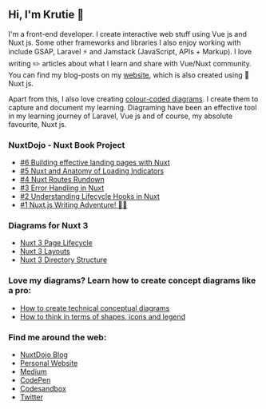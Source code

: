 ## Hi, I'm Krutie 👋
I'm a front-end developer. I create interactive web stuff using Vue js and Nuxt js. Some other frameworks and libraries I also enjoy working with include GSAP, Laravel ⚡️ and Jamstack (JavaScript, APIs + Markup). I love writing ✏️ articles about what I learn and share with Vue/Nuxt community. You can find my blog-posts on my [ website](https://krutiepatel.com/blog), which is also created using 👑 Nuxt js.

Apart from this, I also love creating [colour-coded diagrams](https://krutiepatel.com/diagrams). I create them to capture and document my learning. Diagraming have been an effective tool in my learning journey of Laravel, Vue js and of course, my absolute favourite, Nuxt js.

### NuxtDojo - Nuxt Book Project
* [#6 Building effective landing pages with Nuxt](https://blog.nuxtdojo.com/p/6-building-effective-landing-pages)
* [#5 Nuxt and Anatomy of Loading Indicators](https://blog.nuxtdojo.com/p/5-nuxt-and-anatomy-of-loading-indicators)
* [#4 Nuxt Routes Rundown](https://blog.nuxtdojo.com/p/4-nuxt-routes-rundown)
* [#3 Error Handling in Nuxt](https://blog.nuxtdojo.com/p/3-error-handling-in-nuxt)
* [#2 Understanding Lifecycle Hooks in Nuxt](https://blog.nuxtdojo.com/p/2-understanding-lifecycle-hooks-in)
* [#1 Nuxt.js Writing Adventure! 🚀✨](https://blog.nuxtdojo.com/p/1-nuxtjs-writing-adventure)
### Diagrams for Nuxt 3

* [Nuxt 3 Page Lifecycle](https://twitter.com/KrutiePatel/status/1622447292602273795)
* [Nuxt 3 Layouts](https://twitter.com/KrutiePatel/status/1620362164069605379)
* [Nuxt 3 Directory Structure](https://twitter.com/KrutiePatel/status/1617431336402440194)

### Love my diagrams? Learn how to create concept diagrams like a pro:

* [How to create technical conceptual diagrams](https://krutiepatel.com/blog/how-to-create-technical-conceptual-diagrams)
* [How to think in terms of shapes, icons and legend](https://krutiepatel.com/blog/how-to-think-in-terms-of-shapes-icons-and-legend)

### Find me around the web:
- [NuxtDojo Blog](https://blog.nuxtdojo.com/)
- [Personal Website](https://krutiepatel.com)
- [Medium](https://medium.com/@krutie)
- [CodePen](https://codepen.io/krutie)
- [Codesandbox](https://codesandbox.io/u/krutie)
- [Twitter](https://twitter.com/KrutiePatel)

<!--
**Krutie/Krutie** is a ✨ _special_ ✨ repository because its `README.md` (this file) appears on your GitHub profile.

Here are some ideas to get you started:

- 🔭 I’m currently working on ...
- 🌱 I’m currently learning ...
- 👯 I’m looking to collaborate on ...
- 🤔 I’m looking for help with ...
- 💬 Ask me about ...
- 📫 How to reach me: ...
- 😄 Pronouns: ...
- ⚡ Fun fact: ...
-->
